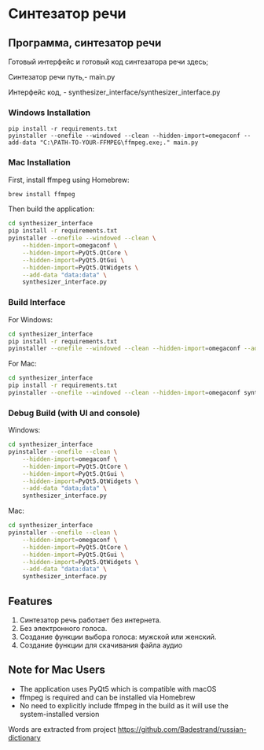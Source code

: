 # Синтезатор речи

## Программа, синтезатор речи
Готовый интерфейс и готовый код синтезатора речи здесь;

Синтезатор речи путь,- main.py

Интерфейс код, - synthesizer_interface/synthesizer_interface.py

### Windows Installation

```
pip install -r requirements.txt
pyinstaller --onefile --windowed --clean --hidden-import=omegaconf --add-data "C:\PATH-TO-YOUR-FFMPEG\ffmpeg.exe;." main.py
```

### Mac Installation

First, install ffmpeg using Homebrew:
```bash
brew install ffmpeg
```

Then build the application:
```bash
cd synthesizer_interface
pip install -r requirements.txt
pyinstaller --onefile --windowed --clean \
    --hidden-import=omegaconf \
    --hidden-import=PyQt5.QtCore \
    --hidden-import=PyQt5.QtGui \
    --hidden-import=PyQt5.QtWidgets \
    --add-data "data:data" \
    synthesizer_interface.py
```

### Build Interface

For Windows:
```bash
cd synthesizer_interface
pip install -r requirements.txt
pyinstaller --onefile --windowed --clean --hidden-import=omegaconf --add-data "C:\PATH-TO-YOUR-FFMPEG\ffmpeg.exe;." synthesizer_interface.py
```

For Mac:
```bash
cd synthesizer_interface
pip install -r requirements.txt
pyinstaller --onefile --windowed --clean --hidden-import=omegaconf synthesizer_interface.py
```

### Debug Build (with UI and console)

Windows:
```bash
cd synthesizer_interface
pyinstaller --onefile --clean \
    --hidden-import=omegaconf \
    --hidden-import=PyQt5.QtCore \
    --hidden-import=PyQt5.QtGui \
    --hidden-import=PyQt5.QtWidgets \
    --add-data "data;data" \
    synthesizer_interface.py
```

Mac:
```bash
cd synthesizer_interface
pyinstaller --onefile --clean \
    --hidden-import=omegaconf \
    --hidden-import=PyQt5.QtCore \
    --hidden-import=PyQt5.QtGui \
    --hidden-import=PyQt5.QtWidgets \
    --add-data "data:data" \
    synthesizer_interface.py
```

## Features
1) Синтезатор речь работает без интернета. 
2) Без электронного голоса. 
3) Создание функции выбора голоса: мужской или женский. 
4) Создание функции для скачивания файла аудио

## Note for Mac Users
- The application uses PyQt5 which is compatible with macOS
- ffmpeg is required and can be installed via Homebrew
- No need to explicitly include ffmpeg in the build as it will use the system-installed version

Words are extracted from project https://github.com/Badestrand/russian-dictionary